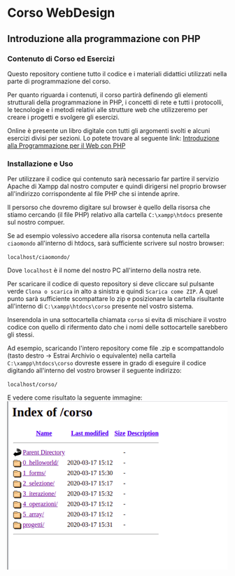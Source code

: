 # Corso WebDesign
## Introduzione alla programmazione con PHP

### Contenuto di Corso ed Esercizi

Questo repository contiene tutto il codice e i materiali didattici utilizzati nella parte di programmazione del corso.

Per quanto riguarda i contenuti, il corso partirà definendo gli elementi strutturali della programmazione in PHP, i concetti di rete e tutti i protocolli, le tecnologie e i metodi relativi alle strutture web che utilizzeremo per creare i progetti e svolgere gli esercizi.

Online è presente un libro digitale con tutti gli argomenti svolti e alcuni esercizi divisi per sezioni. Lo potete trovare al seguente link: [Introduzione alla Programmazione per il Web con PHP](https://giacomoalbe.github.io/intro-prog-web/introduzione.html)

### Installazione e Uso

Per utilizzare il codice qui contenuto sarà necessario far partire il servizio Apache di Xampp dal nostro computer e quindi dirigersi nel proprio browser all'indirizzo corrispondente al file PHP che si intende aprire.

Il persorso che dovremo digitare sul browser è quello della risorsa che stiamo cercando (il file PHP) relativo alla cartella `C:\xampp\htdocs` presente sul nostro compuer.

Se ad esempio volessivo accedere alla risorsa contenuta nella cartella `ciaomondo` all'interno di htdocs, sarà sufficiente scrivere sul nostro browser:

`
  localhost/ciaomondo/
`

Dove `localhost` è il nome del nostro PC all'interno della nostra rete.

Per scaricare il codice di questo repository si deve cliccare sul pulsante verde `Clona o scarica` in alto a sinistra e quindi `Scarica come ZIP`. A quel punto sarà sufficiente scompattare lo zip e posizionare la cartella risultante all'interno di `C:\xampp\htdocs\corso` presente nel vostro sistema.

Inserendola in una sottocartella chiamata `corso` si evita di mischiare il vostro codice con quello di rifermento dato che i nomi delle sottocartelle sarebbero gli stessi.

Ad esempio, scaricando l'intero repository come file .zip e scompattandolo (tasto destro -> Estrai Archivio o equivalente) nella cartella `C:\xampp\htdocs\corso` dovreste essere in grado di eseguire il codice digitando all'interno del vostro browser il seguente indirizzo:

`
  localhost/corso/
`

E vedere come risultato la seguente immagine:
![Index Xampp](./xampp_index.png)
